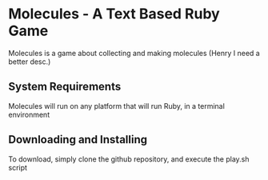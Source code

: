 # Molecules - A Text Based Ruby Game

Molecules is a game about collecting and making molecules (Henry I need a better desc.)

## System Requirements
Molecules will run on any platform that will run Ruby, in a terminal environment

## Downloading and Installing
To download, simply clone the github repository, and execute the play.sh script

